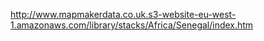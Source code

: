http://www.mapmakerdata.co.uk.s3-website-eu-west-1.amazonaws.com/library/stacks/Africa/Senegal/index.htm

